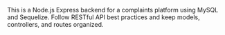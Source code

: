 <!-- Use this file to provide workspace-specific custom instructions to Copilot. For more details, visit https://code.visualstudio.com/docs/copilot/copilot-customization#_use-a-githubcopilotinstructionsmd-file -->

This is a Node.js Express backend for a complaints platform using MySQL and Sequelize. Follow RESTful API best practices and keep models, controllers, and routes organized.
